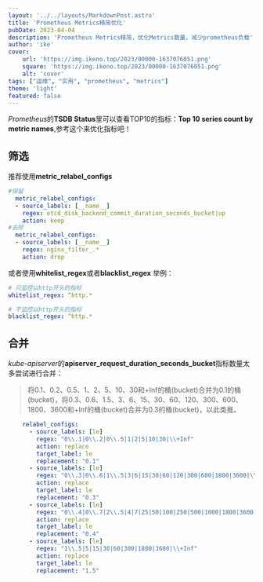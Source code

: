 ```yaml
---
layout: '../../layouts/MarkdownPost.astro'
title: 'Prometheus Metrics精简优化'
pubDate: 2023-04-04
description: 'Prometheus Metrics精简，优化Metrics数量，减少prometheus负载'
author: 'ike'
cover:
    url: 'https://img.ikeno.top/2023/00000-1637076051.png'
    square: 'https://img.ikeno.top/2023/00000-1637076051.png'
    alt: 'cover'
tags: ["运维", "实用", "prometheus", "metrics"]
theme: 'light'
featured: false
---
```

*Prometheus*的**TSDB Status**里可以查看TOP10的指标：__Top 10 series count by metric names__,参考这个来优化指标吧！

## 筛选
推荐使用**metric_relabel_configs**  
```yaml
#保留
  metric_relabel_configs: 
  - source_labels: [__name__]
    regex: etcd_disk_backend_commit_duration_seconds_bucket|up
    action: keep   
#去除
  metric_relabel_configs:
  - source_labels: [__name__]
    regex: nginx_filter_.*
    action: drop 
```

或者使用**whitelist_regex**或者**blacklist_regex**
举例：
```yaml
# 只监控以http开头的指标
whitelist_regex: ^http.*

# 不监控以http开头的指标
blacklist_regex: ^http.*
```

## 合并
*kube-apiserver*的**apiserver_request_duration_seconds_bucket**指标数量太多尝试进行合并：
>将0.1、0.2、0.5、1、2、5、10、30和+Inf的桶(bucket)合并为0.1的桶(bucket)，将0.3、0.6、1.5、3、6、15、30、60、120、300、600、1800、3600和+Inf的桶(bucket)合并为0.3的桶(bucket)，以此类推。
```yaml
    relabel_configs:													
      - source_labels: [le]
        regex: "0\\.1|0\\.2|0\\.5|1|2|5|10|30|\\+Inf"
        action: replace
        target_label: le
        replacement: "0.1"
      - source_labels: [le]
        regex: "0\\.3|0\\.6|1\\.5|3|6|15|30|60|120|300|600|1800|3600|\\+Inf"
        action: replace
        target_label: le
        replacement: "0.3"
      - source_labels: [le]
        regex: "0\\.4|0\\.7|2\\.5|4|7|25|50|100|250|500|1000|1800|3600|\\+Inf"
        action: replace
        target_label: le
        replacement: "0.4"
      - source_labels: [le]
        regex: "1\\.5|5|15|30|60|300|1800|3600|\\+Inf"
        action: replace
        target_label: le
        replacement: "1.5"
```